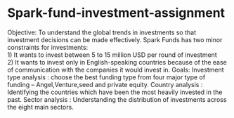 # Spark-fund-investment-assignment
Objective: To understand the global trends in investments so that investment decisions can be made effectively. 
           Spark Funds has two minor constraints for investments:<br>
           1) It wants to invest between 5 to 15 million USD per round of investment<br>
           2) It wants to invest only in English-speaking countries because of the ease of communication with the companies it would invest in.
Goals:
Investment type analysis : choose the best funding type from four major type of funding – Angel,Venture,seed and private equity.
Country analysis : Identifying the countries which have been the most heavily invested in the past.
Sector analysis : Understanding the distribution of investments across the eight main sectors.               


